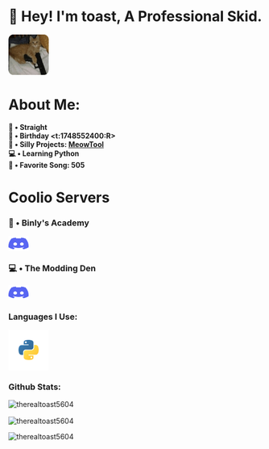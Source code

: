 <h1 align="center">👋 Hey! I'm toast, A Professional Skid.</h1>
<p align="left"> <a href="https://guns.lol/therealtoast__" target="_blank" rel="noreferrer"> <img src="https://github.com/therealtoast5604/therealtoast5604/blob/main/IMG_8611-modified.png" alt="pfp" width="80" height="80"/> </a> </p>

# About Me:
**📏 •  Straight
<br>
🎂 •  Birthday <t:1748552400:R>
<br> 
🤪 •  Silly Projects: [MeowTool](https://github.com/therealtoast5604/MeowTool)
<br>
💻 •  Learning Python
<br>
🎵 •  Favorite Song: 505**

# Coolio Servers 
<p align="left">
<h3><strong>🏫 • Binly's Academy</strong></h3>
<a href="https://discord.gg/https://discord.gg/binlys-academy" target="blank"><img align="center" src="https://github.com/therealtoast5604/therealtoast5604/blob/main/discord-icon-svgrepo-com.svg" alt="https://discord.gg/binlys-academy" height="30" width="40" /></a>
<br>
<h3><strong>💻 • The Modding Den</strong></h3>
<a href="https://discord.gg/vrcheats" target="blank"><img align="center" src="https://github.com/therealtoast5604/therealtoast5604/blob/main/discord-icon-svgrepo-com.svg" alt="https://discord.gg/vrcheats" height="30" width="40" /></a>
</p>

<h3 align="left">Languages I Use:</h3>
<a href="https://www.python.org" target="blank"><img align="center" src="https://github.com/therealtoast5604/therealtoast5604/blob/main/python-svgrepo-com.svg" alt="https://www.python.org" height="80" width="80" /></a>

<h3 align="left">Github Stats: </h3>                                                                                  
<p align="left"> <img src="https://komarev.com/ghpvc/?username=therealtoast5604&label=Profile%20views&color=fb6cff&style=flat" alt="therealtoast5604" /></p>
<img align="center" src="https://github-readme-stats.vercel.app/api?username=therealtoast5604&show_icons=true&theme=tokyonight&bg_color=000000&locale=en" alt="therealtoast5604" /></p>
<img align="left" src="https://github-readme-stats.vercel.app/api/top-langs?username=therealtoast5604&show_icons=true&theme=tokyonight&locale=en&layout=compact" alt="therealtoast5604" />
